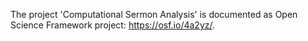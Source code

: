 The project 'Computational Sermon Analysis' is documented as Open Science Framework project: https://osf.io/4a2yz/.
